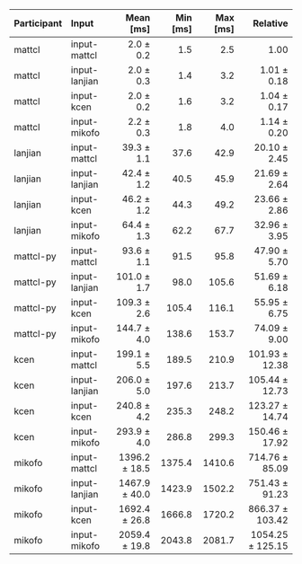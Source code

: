 | Participant | Input | Mean [ms] | Min [ms] | Max [ms] | Relative |
|:---|:---|---:|---:|---:|---:|
| mattcl | input-mattcl | 2.0 ± 0.2 | 1.5 | 2.5 | 1.00 |
| mattcl | input-lanjian | 2.0 ± 0.3 | 1.4 | 3.2 | 1.01 ± 0.18 |
| mattcl | input-kcen | 2.0 ± 0.2 | 1.6 | 3.2 | 1.04 ± 0.17 |
| mattcl | input-mikofo | 2.2 ± 0.3 | 1.8 | 4.0 | 1.14 ± 0.20 |
| lanjian | input-mattcl | 39.3 ± 1.1 | 37.6 | 42.9 | 20.10 ± 2.45 |
| lanjian | input-lanjian | 42.4 ± 1.2 | 40.5 | 45.9 | 21.69 ± 2.64 |
| lanjian | input-kcen | 46.2 ± 1.2 | 44.3 | 49.2 | 23.66 ± 2.86 |
| lanjian | input-mikofo | 64.4 ± 1.3 | 62.2 | 67.7 | 32.96 ± 3.95 |
| mattcl-py | input-mattcl | 93.6 ± 1.1 | 91.5 | 95.8 | 47.90 ± 5.70 |
| mattcl-py | input-lanjian | 101.0 ± 1.7 | 98.0 | 105.6 | 51.69 ± 6.18 |
| mattcl-py | input-kcen | 109.3 ± 2.6 | 105.4 | 116.1 | 55.95 ± 6.75 |
| mattcl-py | input-mikofo | 144.7 ± 4.0 | 138.6 | 153.7 | 74.09 ± 9.00 |
| kcen | input-mattcl | 199.1 ± 5.5 | 189.5 | 210.9 | 101.93 ± 12.38 |
| kcen | input-lanjian | 206.0 ± 5.0 | 197.6 | 213.7 | 105.44 ± 12.73 |
| kcen | input-kcen | 240.8 ± 4.2 | 235.3 | 248.2 | 123.27 ± 14.74 |
| kcen | input-mikofo | 293.9 ± 4.0 | 286.8 | 299.3 | 150.46 ± 17.92 |
| mikofo | input-mattcl | 1396.2 ± 18.5 | 1375.4 | 1410.6 | 714.76 ± 85.09 |
| mikofo | input-lanjian | 1467.9 ± 40.0 | 1423.9 | 1502.2 | 751.43 ± 91.23 |
| mikofo | input-kcen | 1692.4 ± 26.8 | 1666.8 | 1720.2 | 866.37 ± 103.42 |
| mikofo | input-mikofo | 2059.4 ± 19.8 | 2043.8 | 2081.7 | 1054.25 ± 125.15 |
